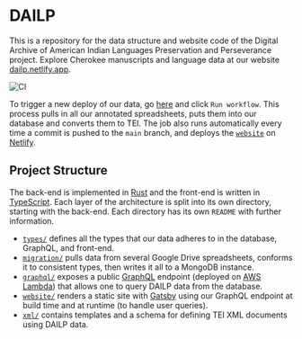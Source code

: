 # DAILP

This is a repository for the data structure and website code of the Digital Archive of American Indian Languages Preservation and Perseverance project.
Explore Cherokee manuscripts and language data at our website [dailp.netlify.app](https://dailp.netlify.app).

![CI](https://github.com/NEU-DSG/dailp-encoding/workflows/CI/badge.svg)

To trigger a new deploy of our data, go [here](https://github.com/NEU-DSG/dailp-encoding/actions?query=workflow%3ACI) and click `Run workflow`.
This process pulls in all our annotated spreadsheets, puts them into our database and converts them to TEI.
The job also runs automatically every time a commit is pushed to the `main` branch, and deploys the [`website`](website) on [Netlify](https://www.netlify.com/).

## Project Structure

The back-end is implemented in [Rust](https://rust-lang.org) and the front-end is written in [TypeScript](https://www.typescriptlang.org/).
Each layer of the architecture is split into its own directory, starting with the back-end.
Each directory has its own `README` with further information.

- [`types/`](types) defines all the types that our data adheres to in the database, GraphQL, and front-end.
- [`migration/`](migration) pulls data from several Google Drive spreadsheets, conforms it to consistent types, then writes it all to a MongoDB instance.
- [`graphql/`](graphql) exposes a public [GraphQL](https://graphql.org/) endpoint (deployed on [AWS Lambda](https://aws.amazon.com/lambda/)) that allows one to query DAILP data from the database.
- [`website/`](website) renders a static site with [Gatsby](https://gatsbyjs.org/) using our GraphQL endpoint at build time and at runtime (to handle user queries).
- [`xml/`](xml) contains templates and a schema for defining TEI XML documents using DAILP data.
